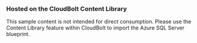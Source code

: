 ### Hosted on the CloudBolt Content Library

This sample content is not intended for direct consumption.  Please use the Content
Library feature within CloudBolt to import the Azure SQL Server blueprint.
